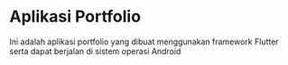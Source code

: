 # Aplikasi Portfolio 
Ini adalah aplikasi portfolio yang dibuat menggunakan framework Flutter serta dapat berjalan di sistem operasi Android
